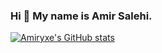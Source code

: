 ### Hi 👋 My name is Amir Salehi.

[![Amiryxe's GitHub stats](https://github-readme-stats-git-masterrstaa-rickstaa.vercel.app/api?username=amiryxe&theme=ayu-mirage)](https://github.com/amiryxe/)

<!--
**amiryxe/amiryxe** is a ✨ _special_ ✨ repository because its `README.md` (this file) appears on your GitHub profile.

Here are some ideas to get you started:

- 🔭 I’m currently working on ...
- 🌱 I’m currently learning ...
- 👯 I’m looking to collaborate on ...
- 🤔 I’m looking for help with ...
- 💬 Ask me about ...
- 📫 How to reach me: ...
- 😄 Pronouns: ...
- ⚡ Fun fact: ...
-->
